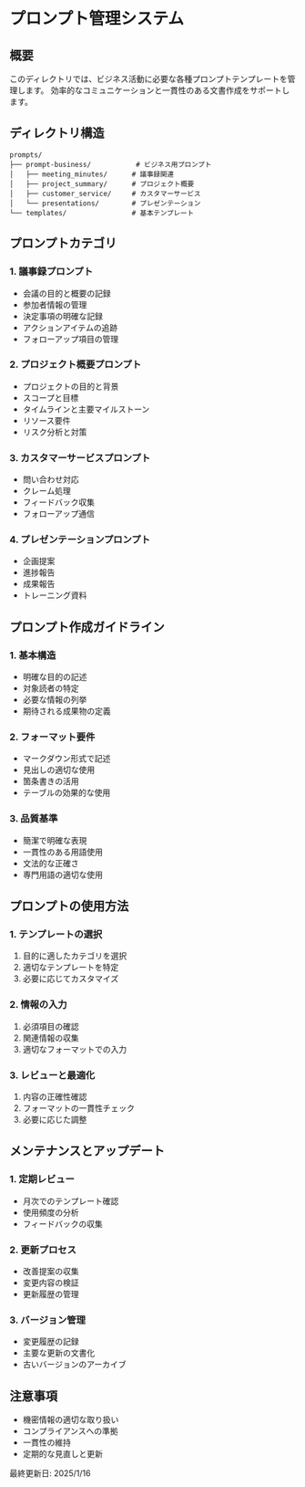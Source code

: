 # プロンプト管理システム

## 概要
このディレクトリでは、ビジネス活動に必要な各種プロンプトテンプレートを管理します。
効率的なコミュニケーションと一貫性のある文書作成をサポートします。

## ディレクトリ構造
```
prompts/
├── prompt-business/           # ビジネス用プロンプト
│   ├── meeting_minutes/      # 議事録関連
│   ├── project_summary/      # プロジェクト概要
│   ├── customer_service/     # カスタマーサービス
│   └── presentations/        # プレゼンテーション
└── templates/                # 基本テンプレート
```

## プロンプトカテゴリ

### 1. 議事録プロンプト
- 会議の目的と概要の記録
- 参加者情報の管理
- 決定事項の明確な記録
- アクションアイテムの追跡
- フォローアップ項目の管理

### 2. プロジェクト概要プロンプト
- プロジェクトの目的と背景
- スコープと目標
- タイムラインと主要マイルストーン
- リソース要件
- リスク分析と対策

### 3. カスタマーサービスプロンプト
- 問い合わせ対応
- クレーム処理
- フィードバック収集
- フォローアップ通信

### 4. プレゼンテーションプロンプト
- 企画提案
- 進捗報告
- 成果報告
- トレーニング資料

## プロンプト作成ガイドライン

### 1. 基本構造
- 明確な目的の記述
- 対象読者の特定
- 必要な情報の列挙
- 期待される成果物の定義

### 2. フォーマット要件
- マークダウン形式で記述
- 見出しの適切な使用
- 箇条書きの活用
- テーブルの効果的な使用

### 3. 品質基準
- 簡潔で明確な表現
- 一貫性のある用語使用
- 文法的な正確さ
- 専門用語の適切な使用

## プロンプトの使用方法

### 1. テンプレートの選択
1. 目的に適したカテゴリを選択
2. 適切なテンプレートを特定
3. 必要に応じてカスタマイズ

### 2. 情報の入力
1. 必須項目の確認
2. 関連情報の収集
3. 適切なフォーマットでの入力

### 3. レビューと最適化
1. 内容の正確性確認
2. フォーマットの一貫性チェック
3. 必要に応じた調整

## メンテナンスとアップデート

### 1. 定期レビュー
- 月次でのテンプレート確認
- 使用頻度の分析
- フィードバックの収集

### 2. 更新プロセス
- 改善提案の収集
- 変更内容の検証
- 更新履歴の管理

### 3. バージョン管理
- 変更履歴の記録
- 主要な更新の文書化
- 古いバージョンのアーカイブ

## 注意事項
- 機密情報の適切な取り扱い
- コンプライアンスへの準拠
- 一貫性の維持
- 定期的な見直しと更新

最終更新日: 2025/1/16
